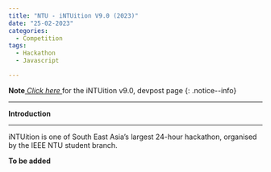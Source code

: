 ```yaml
---
title: "NTU - iNTUition V9.0 (2023)"
date: "25-02-2023"
categories:
  - Competition
tags:
  - Hackathon
  - Javascript

---
```


**Note**<cite><a href="https://intuition-v9-0.devpost.com/"> Click here </a></cite>for the iNTUition v9.0, devpost page
{: .notice--info}

***

<strong>Introduction</strong>

***
 iNTUition is one of South East Asia’s largest 24-hour hackathon, organised by the IEEE NTU student branch.

<strong>To be added</strong>